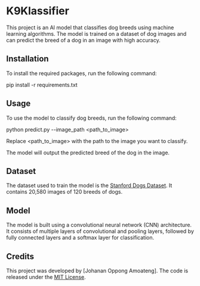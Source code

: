 # K9Klassifier
This project is an AI model that classifies dog breeds using machine learning algorithms. The model is trained on a dataset of dog images and can predict the breed of a dog in an image with high accuracy.

## Installation

To install the required packages, run the following command:


pip install -r requirements.txt


## Usage

To use the model to classify dog breeds, run the following command:


python predict.py --image_path <path_to_image>


Replace <path_to_image> with the path to the image you want to classify.

The model will output the predicted breed of the dog in the image.

## Dataset

The dataset used to train the model is the [Stanford Dogs Dataset](http://vision.stanford.edu/aditya86/ImageNetDogs/). It contains 20,580 images of 120 breeds of dogs.

## Model

The model is built using a convolutional neural network (CNN) architecture. It consists of multiple layers of convolutional and pooling layers, followed by fully connected layers and a softmax layer for classification.



## Credits

This project was developed by [Johanan Oppong Amoateng]. The code is released under the [MIT License](LICENSE).
